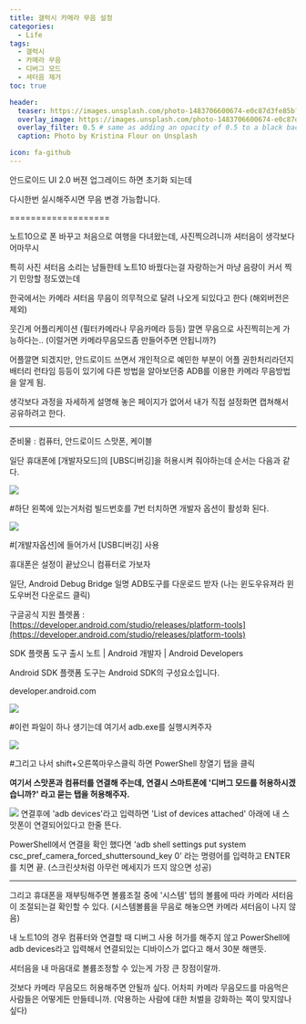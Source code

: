 ```yaml
---
title: 갤럭시 카메라 무음 설정
categories: 
  - Life
tags: 
  - 갤럭시
  - 카메라 무음
  - 디버그 모드
  - 셔터음 제거
toc: true

header:
  teaser: https://images.unsplash.com/photo-1483706600674-e0c87d3fe85b?ixlib=rb-1.2.1&ixid=eyJhcHBfaWQiOjEyMDd9&auto=format&fit=crop&w=256&q=40
  overlay_image: https://images.unsplash.com/photo-1483706600674-e0c87d3fe85b?ixlib=rb-1.2.1&ixid=eyJhcHBfaWQiOjEyMDd9&auto=format&fit=crop&w=2014&q=80
  overlay_filter: 0.5 # same as adding an opacity of 0.5 to a black background
  caption: Photo by Kristina Flour on Unsplash

icon: fa-github
---
```


안드로이드 UI 2.0 버젼 업그레이드 하면 초기화 되는데

다시한번 실시해주시면 무음 변경 가능합니다.

===================

노트10으로 폰 바꾸고 처음으로 여행을 다녀왔는데, 사진찍으려니까 셔터음이 생각보다 어마무시

특히 사진 셔터음 소리는 남들한테 노트10 바꿨다는걸 자랑하는거 마냥 음량이 커서 찍기 민망할 정도였는데

한국에서는 카메라 셔터음 무음이 의무적으로 달려 나오게 되있다고 한다 (해외버전은 제외)

웃긴게 어플리케이션 (필터카메라나 무음카메라 등등) 깔면 무음으로 사진찍히는게 가능하다는.. (이럴거면 카메라무음모드좀 만들어주면 안됩니까?)

어플깔면 되겠지만, 안드로이드 쓰면서 개인적으로 예민한 부분이 어플 권한처리라던지 배터리 런타임 등등이 있기에 다른 방법을 알아보던중 ADB를 이용한 카메라 무음방법을 알게 됨.

생각보다 과정을 자세하게 설명해 놓은 페이지가 없어서 내가 직접 설정화면 캡쳐해서 공유하려고 한다.

----------

준비물 : 컴퓨터, 안드로이드 스맛폰, 케이블

일단 휴대폰에 [개발자모드]의 [UBS디버깅]을 허용시켜 줘야하는데 순서는 다음과 같다.

![](https://k.kakaocdn.net/dn/9owgB/btqznPd46hZ/1KcPRm3vjIGpzhWFKG50k1/img.jpg)

#하단 왼쪽에 있는거처럼 빌드번호를 7번 터치하면 개발자 옵션이 활성화 된다.

![](https://k.kakaocdn.net/dn/y2tzi/btqznuuuiwN/oU3F7XxoInLbA2W2Ld6lYk/img.jpg)

#[개발자옵션]에 들어가서 [USB디버깅] 사용

휴대폰은 설정이 끝났으니 컴퓨터로 가보자

일단,  Android Debug Bridge 일명 ADB도구를 다운로드 받자 (나는 윈도우유져라 윈도우버전 다운로드 클릭)

구글공식 지원 플렛폼 :  [https://developer.android.com/studio/releases/platform-tools](https://developer.android.com/studio/releases/platform-tools)

[](https://developer.android.com/studio/releases/platform-tools)

SDK 플랫폼 도구 출시 노트 | Android 개발자 | Android Developers

Android SDK 플랫폼 도구는 Android SDK의 구성요소입니다.

developer.android.com

![](https://k.kakaocdn.net/dn/dbIsVH/btqzqT0csVf/wyITBkKHCMQYocDTVogqvK/img.png)

#이런 파일이 하나 생기는데 여기서 adb.exe를 실행시켜주자

![](https://k.kakaocdn.net/dn/bxplKg/btqzpW38UAN/32iQBVy55V9A79ZVfgTexK/img.png)

#그리고 나서 shift+오른쪽마우스클릭 하면 PowerShell 창열기 탭을 클릭

**여기서 스맛폰과 컴퓨터를 연결해 주는데, 연결시 스마트폰에 '디버그 모드를 허용하시겠습니까?' 라고 묻는 탭을 허용해주자.**

![](https://img1.daumcdn.net/thumb/R1280x0/?scode=mtistory2&fname=https%3A%2F%2Fk.kakaocdn.net%2Fdn%2Fb5kztU%2FbtqzprwOYxe%2FJZzbwepUyYBdpZ40FK2HD0%2Fimg.png)
연결후에 'adb devices'라고 입력하면 'List of devices attached' 아래에 내 스맛폰이 연결되어있다고 한줄 뜬다.  
  
PowerShell에서 연결을 확인 했다면 'adb shell settings put system csc_pref_camera_forced_shuttersound_key 0' 라는 명령어를 입력하고 ENTER를 치면 끝. (스크린샷처럼 아무런 메세지가 뜨지 않으면 성공)

----------

그리고 휴대폰을 재부팅해주면 볼륨조절 중에 '시스템' 텝의 볼륨에 따라 카메라 셔터음이 조절되는걸 확인할 수 있다. (시스템볼륨을 무음로 해놓으면 카메라 셔터음이 나지 않음)

내 노트10의 경우 컴퓨터와 연결할 때 디버그 사용 허가를 해주지 않고 PowerShell에 adb devices라고 입력해서 연결되있는 디바이스가 없다고 해서 30분 해맨듯.

셔터음을 내 마음대로 볼륨조정할 수 있는게 가장 큰 장점이랄까.

것보다 카메라 무음모드 허용해주면 안될까 싶다. 어차피 카메라 무음모드를 마음먹은 사람들은 어떻게든 만들테니까. (악용하는 사람에 대한 처벌을 강화하는 쪽이 맞지않나 싶다)
  